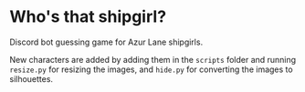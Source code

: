 # Who's that shipgirl?

Discord bot guessing game for Azur Lane shipgirls.

New characters are added by adding them in the `scripts` folder and running `resize.py` for resizing the images, and `hide.py` for converting the images to silhouettes.
